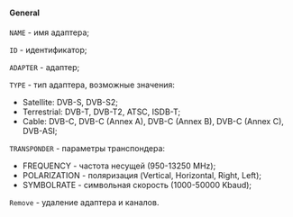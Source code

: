 #### General

`NAME` - имя адаптера;

`ID` - идентификатор;

`ADAPTER` - адаптер;

`TYPE` - тип адаптера, возможные значения:

   - Satellite: DVB-S, DVB-S2;  
   - Terrestrial: DVB-T, DVB-T2, ATSC, ISDB-T;  
   - Cable: DVB-C, DVB-C (Annex A), DVB-C (Annex B), DVB-C (Annex C), DVB-ASI;

`TRANSPONDER` - параметры транспондера:

   - FREQUENCY - частота несущей (950-13250 MHz);  
   - POLARIZATION - поляризация (Vertical, Horizontal, Right, Left);  
   - SYMBOLRATE - символьная скорость (1000-50000 Kbaud);

`Remove` - удаление адаптера и каналов.

